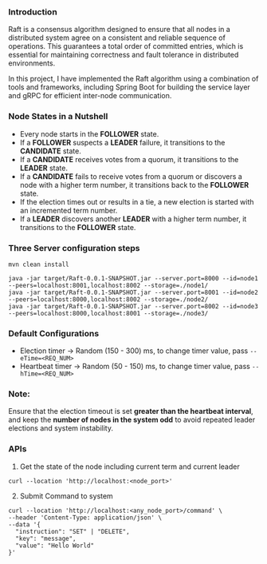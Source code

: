 ### Introduction

Raft is a consensus algorithm designed to ensure that all nodes in a distributed system agree on a consistent and reliable sequence of operations. This guarantees a total order of committed entries, which is essential for maintaining correctness and fault tolerance in distributed environments.

In this project, I have implemented the Raft algorithm using a combination of tools and frameworks, including Spring Boot for building the service layer and gRPC for efficient inter-node communication.

### Node States in a Nutshell

- Every node starts in the **FOLLOWER** state.  
- If a **FOLLOWER** suspects a **LEADER** failure, it transitions to the **CANDIDATE** state.  
- If a **CANDIDATE** receives votes from a quorum, it transitions to the **LEADER** state.  
- If a **CANDIDATE** fails to receive votes from a quorum or discovers a node with a higher term number, it transitions back to the **FOLLOWER** state.  
- If the election times out or results in a tie, a new election is started with an incremented term number.  
- If a **LEADER** discovers another **LEADER** with a higher term number, it transitions to the **FOLLOWER** state.

### Three Server configuration steps

```shell
mvn clean install
```

```shell
java -jar target/Raft-0.0.1-SNAPSHOT.jar --server.port=8000 --id=node1 --peers=localhost:8001,localhost:8002 --storage=./node1/
java -jar target/Raft-0.0.1-SNAPSHOT.jar --server.port=8001 --id=node2 --peers=localhost:8000,localhost:8002 --storage=./node2/
java -jar target/Raft-0.0.1-SNAPSHOT.jar --server.port=8002 --id=node3 --peers=localhost:8000,localhost:8001 --storage=./node3/
```

### Default Configurations

- Election timer -> Random (150 - 300) ms, to change timer value, pass `--eTime=<REQ_NUM>`
- Heartbeat timer -> Random (50 - 150) ms, to change timer value, pass `--hTime=<REQ_NUM>`

### Note:
Ensure that the election timeout is set **greater than the heartbeat interval**, and keep the **number of nodes in the system odd** to avoid repeated leader elections and system instability.

### APIs

1. Get the state of the node including current term and current leader
  ```
  curl --location 'http://localhost:<node_port>'
  ```
2. Submit Command to system
  ```
  curl --location 'http://localhost:<any_node_port>/command' \
  --header 'Content-Type: application/json' \
  --data '{
    "instruction": "SET" | "DELETE",
    "key": "message",
    "value": "Hello World"
  }'
  ```
